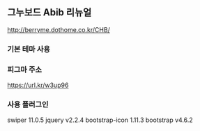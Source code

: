 ## 그누보드 Abib 리뉴얼

http://berryme.dothome.co.kr/CHB/

### 기본 테마 사용


### 피그마 주소

https://url.kr/w3up96

### 사용 플러그인

swiper 11.0.5
jquery v2.2.4
bootstrap-icon 1.11.3
bootstrap v4.6.2
